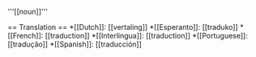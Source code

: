 '''[[noun]]'''

== Translation ==
*[[Dutch]]: [[vertaling]]
*[[Esperanto]]: [[traduko]]
*[[French]]: [[traduction]]
*[[Interlingua]]: [[traduction]]
*[[Portuguese]]: [[tradução]]
*[[Spanish]]: [[traducción]]